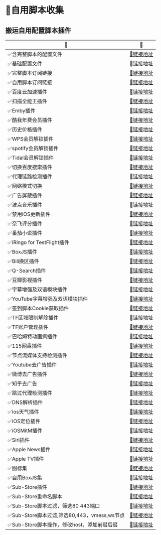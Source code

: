 # :balloon:自用脚本收集  
## 搬运自用配置脚本插件

|:name_badge:|:link:|
|--|--|
|:white_check_mark:含完整脚本的配置文件|[:link:链接地址](https://raw.githubusercontent.com/deezertidal/private/main/Loon_Full.conf)|
|:white_check_mark:基础配置文件|[:link:链接地址](https://raw.githubusercontent.com/deezertidal/private/main/Loon_Basic.conf)|
|:white_check_mark:完整脚本订阅链接|[:link:链接地址](https://raw.githubusercontent.com/deezertidal/private/main/Script_Ultra.js)|
|:white_check_mark:自用脚本订阅链接|[:link:链接地址](https://raw.githubusercontent.com/deezertidal/private/main/scripts_collection.js)|
|:white_check_mark:百度云加速插件|[:link:链接地址](https://raw.githubusercontent.com/deezertidal/private/main/BaiduCloud.plugin)| 
|:white_check_mark:扫描全能王插件|[:link:链接地址](https://raw.githubusercontent.com/deezertidal/private/main/CamScanner.plugin)| 
|:white_check_mark:Emby插件|[:link:链接地址](https://raw.githubusercontent.com/deezertidal/private/main/Emby.plugin)| 
|:white_check_mark:酷我年费会员插件|[:link:链接地址](https://raw.githubusercontent.com/deezertidal/private/main/KuwoVip.plugin)|
|:white_check_mark:历史价格插件|[:link:链接地址](https://raw.githubusercontent.com/deezertidal/private/main/Price.plugin)|
|:white_check_mark:WPS会员解锁插件|[:link:链接地址](https://raw.githubusercontent.com/deezertidal/private/main/WPS.plugin)|
|:white_check_mark:spotify会员解锁插件|[:link:链接地址](https://raw.githubusercontent.com/deezertidal/private/main/SpotifyPremium.plugin)|
|:white_check_mark:Tidal会员解锁插件|[:link:链接地址](https://raw.githubusercontent.com/deezertidal/private/main/Tidal-HiFi.plugin)|
|:white_check_mark:切换百度搜索插件|[:link:链接地址](https://raw.githubusercontent.com/deezertidal/private/main/B-Search.plugin)|
|:white_check_mark:代理链路检测插件|[:link:链接地址](https://raw.githubusercontent.com/deezertidal/private/main/NodeLinkCheck.plugin)| 
|:white_check_mark:网络模式切换|[:link:链接地址](https://raw.githubusercontent.com/deezertidal/private/main/Running-Mode.plugin)|
|:white_check_mark:广告屏蔽插件|[:link:链接地址](https://raw.githubusercontent.com/deezertidal/private/main/AdBlock.plugin)|
|:white_check_mark:波点音乐插件|[:link:链接地址](https://raw.githubusercontent.com/deezertidal/private/main/Bodian.plugin)|
|:white_check_mark:禁用iOS更新插件|[:link:链接地址](https://raw.githubusercontent.com/deezertidal/private/main/DisableUpdate.plugin)|
|:white_check_mark:奈飞评分插件|[:link:链接地址](https://raw.githubusercontent.com/deezertidal/private/main/Ratings.plugin)|
|:white_check_mark:番茄小说插件|[:link:链接地址](https://raw.githubusercontent.com/deezertidal/private/main/fanqienovel.plugin)|
|:white_check_mark:iRingo for TestFlight插件|[:link:链接地址](https://raw.githubusercontent.com/deezertidal/private/main/iRingo_TestFlight.plugin)|
|:white_check_mark:BoxJS插件|[:link:链接地址](https://raw.githubusercontent.com/chavyleung/scripts/master/box/rewrite/boxjs.rewrite.loon.tf.plugin)|
|:white_check_mark:Bili换区插件|[:link:链接地址](https://raw.githubusercontent.com/Coldvvater/Loon/master/Plugin/Bili_Auto_Regions.plugin)|
|:white_check_mark:Q-Search插件|[:link:链接地址](https://raw.githubusercontent.com/Coldvvater/Loon/master/Plugin/Q-Search.plugin)|
|:white_check_mark:豆瓣影视插件|[:link:链接地址](https://raw.githubusercontent.com/Coldvvater/Loon/master/Plugin/DouBanPlay.plugin)|
|:white_check_mark:字幕增强及双语模块插件|[:link:链接地址](https://raw.githubusercontent.com/DualSubs/DualSubs/main/plugin/DualSubs.plugin)|
|:white_check_mark:YouTube字幕增强及双语模块插件|[:link:链接地址](https://raw.githubusercontent.com/DualSubs/DualSubs/main/plugin/DualSubs.YouTube.plugin)|
|:white_check_mark:签到脚本Cookie获取插件|[:link:链接地址](https://raw.githubusercontent.com/NobyDa/Script/master/Loon/Loon_GetCookie.plugin)|
|:white_check_mark:TF区域限制解除插件|[:link:链接地址](https://raw.githubusercontent.com/NobyDa/Script/master/Loon/Loon_TF_Download.plugin)|
|:white_check_mark:TF账户管理插件|[:link:链接地址](https://raw.githubusercontent.com/NobyDa/Script/master/Loon/Loon_TF_Account.plugin)|
|:white_check_mark:巴哈姆特动画疯插件|[:link:链接地址](https://raw.githubusercontent.com/NobyDa/Script/master/Loon/Loon_Bahamut_ADS.plugin)|
|:white_check_mark:115网盘插件|[:link:链接地址](https://raw.githubusercontent.com/Tartarus2014/Loon-Script/master/Plugin/115.plugin)|
|:white_check_mark:节点流媒体支持检测插件|[:link:链接地址](https://raw.githubusercontent.com/Tartarus2014/Loon-Script/master/Plugin/MediaCheck.plugin)|
|:white_check_mark:Youtube去广告插件|[:link:链接地址](https://raw.githubusercontent.com/Tartarus2014/Loon-Script/master/Plugin/Block/YouTubeAds.plugin)|
|:white_check_mark:微博去广告插件|[:link:链接地址](https://raw.githubusercontent.com/Tartarus2014/Loon-Script/master/Plugin/Block/WeiboAds.plugin)|
|:white_check_mark:知乎去广告|[:link:链接地址](https://raw.githubusercontent.com/Tartarus2014/Loon-Script/master/Plugin/Block/ZhiHu.plugin)|
|:white_check_mark:跳过代理检测插件|[:link:链接地址](https://raw.githubusercontent.com/Tartarus2014/Loon-Script/master/Plugin/skip-proxy.plugin)|
|:white_check_mark:DNS解析插件|[:link:链接地址](https://raw.githubusercontent.com/VirgilClyne/VirgilClyne/main/modules/DNS/DNS.plugin)|
|:white_check_mark:ios天气插件|[:link:链接地址](https://raw.githubusercontent.com/VirgilClyne/iRingo/main/plugin/Weather.plugin)|
|:white_check_mark:iOS定位插件|[:link:链接地址](https://raw.githubusercontent.com/VirgilClyne/iRingo/main/plugin/Location.plugin)|
|:white_check_mark:iOSMitM插件|[:link:链接地址](https://raw.githubusercontent.com/VirgilClyne/iRingo/main/plugin/MitM.plugin)|
|:white_check_mark:Siri插件|[:link:链接地址](https://raw.githubusercontent.com/VirgilClyne/iRingo/main/plugin/Siri.plugin)|
|:white_check_mark:Apple News插件|[:link:链接地址](https://raw.githubusercontent.com/VirgilClyne/iRingo/main/plugin/News.plugin)|
|:white_check_mark:Apple TV插件|[:link:链接地址](https://raw.githubusercontent.com/VirgilClyne/iRingo/main/plugin/TV.plugin)|
|:white_check_mark:图标集|[:link:链接地址](https://raw.githubusercontent.com/deezertidal/private/main/icons.json)|
|:white_check_mark:自用BoxJS集|[:link:链接地址](https://raw.githubusercontent.com/deezertidal/private/main/Boxjs.json)|
|:white_check_mark:Sub-Store插件|[:link:链接地址](https://raw.githubusercontent.com/Peng-YM/Sub-Store/master/config/Loon.plugin)|
|:white_check_mark:Sub-Store重命名脚本|[:link:链接地址](https://raw.githubusercontent.com/futurkk/Potato/main/Rename/rename.js#input=zh&output=zh&airport=你需要的机场名)|
|:white_check_mark:Sub-Store脚本过滤，筛选80 443端口|[:link:链接地址](https://raw.githubusercontent.com/deezertidal/private/main/port-filter.js)|
|:white_check_mark:Sub-Store脚本过滤,筛选80,443，vmess,ws节点|[:link:链接地址](https://raw.githubusercontent.com/deezertidal/private/main/nodes-filter.js)| 
|:white_check_mark:Sub-Store脚本操作，修改host，添加前缀后缀|[:link:链接地址](https://raw.githubusercontent.com/deezertidal/private/main/vmess-host.js)|
